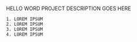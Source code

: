 HELLO WORD PROJECT DESCRIPTION GOES HERE

	1. LOREM IPSUM
	2. LOREM IPSUM
	3. LOREM IPSUM
	4. LOREM IPSUM
